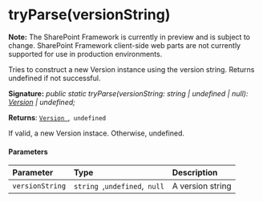 # tryParse(versionString)
**Note:** The SharePoint Framework is currently in preview and is subject to change. SharePoint Framework client-side web parts are not currently supported for use in production environments.



Tries to construct a new Version instance using the version string. Returns undefined if not successful.

**Signature:** _public static tryParse(versionString: string | undefined | null): [Version](../../sp-core-library/class/version.md) | undefined;_

**Returns**: [`Version `](../../sp-core-library/class/version.md),` undefined`



If valid, a new Version instace. Otherwise, undefined.

#### Parameters


| Parameter	   | Type    | Description |
|:-------------|:---------------|:------------|
| `versionString`    | `string `,` undefined `,` null` | A version string |


